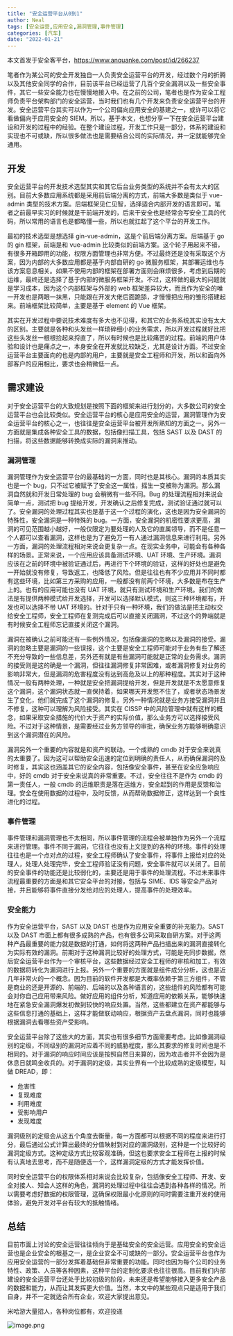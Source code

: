 ```yaml
---
title: "安全运营平台从0到1"
author: Neal
tags: [安全运营,应用安全,漏洞管理,事件管理]
categories: [汽车]
date: "2022-01-21"
---
```


本文首发于安全客平台，https://www.anquanke.com/post/id/266237 

笔者作为某公司的安全开发独自一人负责安全运营平台的开发，经过数个月的折腾以及其他安全同学的合作，目前该平台已经运营了几百个安全漏洞以及一些安全事件，其它一些安全能力也在慢慢地接入中。在之前的公司，笔者也是作为安全工程师负责平台架构部门的安全运营，当时我们也有几个开发来负责安全运营平台的开发。安全运营平台其实可以作为一个公司偏向应用安全的基建之一，或许可以将它看做偏向于应用安全的 SIEM。所以，基于本文，也想分享一下在安全运营平台建设和开发的过程中的经验。在整个建设过程，开发工作只是一部分，体系的建设和实现也不可或缺，所以很多做法也是需要结合公司的实际情况，并一定就能够完全通用。

## 开发

安全运营平台的开发技术选型其实和其它后台业务类型的系统并不会有太大的区别。目前大多数应用系统都是采用前后端分离的方式，前端大多数是类似于 vue-admin 类型的技术方案。后端框架见仁见智，选择适合内部开发的语言即可。笔者之前最早实习的时候就是干前端开发的，后来干安全也是经常会写安全工具的代码，所以常用的语言也是都略懂一些，所以也就扛起了这个平台的开发工作。

最初的技术选型是想选择 gin-vue-admin，这是个前后端分离方案。后端基于 go 的 gin 框架，前端是和 vue-admin 比较类似的前端方案。这个轮子用起来不错，有很多开箱即用的功能，权限方面管理也非常方便。不过最终还是没有采取这个方案，因为内部的大多数应用都是基于内部自研的 go 微服务框架，其部署运维也与该方案息息相关。如果不使用内部的框架在部署方面则会麻烦很多，考虑到后期的运维，最终还是选择了基于内部的微服务框架开发。不过，这样做的最大的问题就是学习成本，因为这个内部框架与外部的 web 框架差异较大，而且作为安全的唯一开发也是两眼一抹黑，只能跟在开发大佬后面跪舔，才慢慢把应用的雏形搭建起来。前端框架比较简单，主要是基于 element 的 Vue 框架。

其实在开发过程中要说技术难度有多大也不见得，和其它的业务系统其实没有太大的区别。主要就是各种和头发丝一样琐碎细小的业务需求，所以开发过程就好比把这些头发丝一根根捡起来捋直了，所以有时候也是比较痛苦的过程。前端的用户体验和设计也是痛点之一，本身安全在开发就比较缺乏，尤其是设计方面。不过安全运营平台主要面向的也是内部的用户，主要就是安全工程师和开发，所以和面向外部客户的应用相比，要求也会稍微低一点。

## 需求建设

对于安全运营平台的大致规划是按照下面的框架来进行划分的，大多数公司的安全运营平台也会比较类似。安全运营平台的核心是应用安全的运营，漏洞管理作为安全运营平台的核心之一，也往往是安全运营平台被开发所熟知的方面之一。另外一方面就是集成各种安全工具的数据，包括像扫描工具，包括 SAST 以及 DAST 的扫描，将这些数据能够转换成实际的漏洞来推动。

### 漏洞管理

漏洞管理作为安全运营平台的最基础的一方面，同时也是其核心。漏洞的本质其实也是一个 bug，只不过它被赋予了安全这一属性，摇生一变被称为漏洞。那么漏洞自然就和开发日常处理的 bug 会稍微有一些不同。Bug 的处理流程相对来说会简单一点，测试把 bug 提给开发，开发确认之后修复完成，测试验证通过就可以了。安全漏洞的处理过程其实也是基于这一个过程的演化，这也是因为安全漏洞的特殊性，安全漏洞是一种特殊的 bug。一方面，安全漏洞的机密性要求更高，漏洞的可见范围越小越好，一般仅限定为要处理的人及它的直属领导，而不是任意一个人都可以查看漏洞，这样也是为了避免万一有人通过漏洞信息来进行利用。另外一方面，漏洞的处理流程相对来说会更复杂一点。在现实业务中，可能会有各种各样的场景。正常来说，一个应用应该具备测试环境、UAT 环境、生产环境。漏洞应该在之前的环境中被验证通过后，再进行下个环境的验证，这样的好处也是避免一开始就没有修复，导致返工，也降低了风险。但是往往也有不少应用并不同时都有这些环境，比如第三方采购的应用，一般都没有前两个环境，大多数是布在生产上的。也有的应用可能也没有 UAT 环境，就只有测试环境和生产环境。我们的做法是有提供两种模式给开发选择，开发可以选择默认模式，则这三种环境都有，开发也可以选择不带 UAT 环境的。针对于只有一种环境，我们的做法是把主动权交给安全工程师，安全工程师在复测完成后可以直接关闭漏洞，不过这个的弊端就是有时候安全工程师忘记直接关闭这个漏洞。

漏洞在被确认之前可能还有一些例外情况，包括像漏洞的忽略以及漏洞的接受。漏洞的忽略主要是漏洞的一些误报，这个主要是安全工程师可能对于业务有些了解还不充分导致的一些信息差，另外还有就是有些漏洞可能就是正常的业务需求。漏洞的接受则是这的确是一个漏洞，但往往漏洞修复非常困难，或者漏洞修复对业务的影响非常大，但是漏洞的危害程度没有达到高危及以上的那种程度。其实对于这种情况一般有两种处理，一种就是安全把漏洞提给开发，但是开发就是不太愿意修复这个漏洞，这个漏洞状态就一直保持着，如果哪天开发憋不住了，或者状态场景发生了变化，他们就完成了这个漏洞的修复。另外一种情况就是业务方接受漏洞并且不修复，这种可以理解为风险接受。其实在 CISSP 中的风险管理中就有这样的概念，如果采取安全措施的代价大于资产的实际价值，那么业务方可以选择接受风险。不过对于这种情景，是需要经过业务方领导的审批，确保业务方能够明确意识到这个漏洞潜在的风险。

漏洞另外一个重要的内容就是和资产的联动。一个成熟的 cmdb 对于安全来说真的太重要了。因为这可以帮助安全迅速的定位到明确的责任人，从而确保漏洞的及时修复，其实这也涵盖其它的安全内容，包括像安全事件，甚至在安全应急响应中，好的 cmdb 对于安全来说真的非常重要。不过，安全往往不是作为 cmdb 的第一责任人，一般 cmdb 的运维职责是落在运维方，安全起到的作用是反馈和治理。安全在使用数据的过程中，及时反馈，从而帮助数据修正，这样达到一个良性进化的过程。

### 事件管理

事件管理和漏洞管理也不太相同，所以事件管理的流程会被单独作为另外一个流程来进行管理。事件不同于漏洞，它往往也没有上文提到的各种的环境。事件的处理往往也是一个点对点的过程，安全工程师确认了安全事件，将事件上报给对应的处理人，处理人处理完毕，安全工程师验证没有问题，安全事件就可以关闭了。目前的安全事件的功能还是比较弱化的，主要还是用于事件的处理流程。不过未来事件流程最重要的方面是和其它安全平台的对接，包括与 SIME、IDS 等安全产品对接，并且能够将事件直接分发给对应的处理人，提高事件的处理效率。

### 安全能力

作为安全运营平台，SAST 以及 DAST 也是作为应用安全重要的补充能力。SAST 以及 DAST 市面上都有很多成熟的产品，也有很多公司采取自研方案。对于这两种产品最重要的能力就是数据的打通，如何将这两种产品扫描出来的漏洞直接转化为实际有效的漏洞。前期对于这种漏洞比较好的处理方式，可能是先同步数据，然后安全运营平台作为一个审核平台，这些数据经过安全工程师的审核和加工，有效的数据将转化为漏洞进行上报。另外一个重要的方面就是组件成分分析，这也是近几年非常火的一个概念。因为目前的软件开发都是大概率依赖于第三方组件，不管是商业的还是开源的、前端的、后端的以及各种语言的，这些组件的风险都有可能会对你自己应用带来风险。做好应用的组件分析，知道应用的依赖关系，能够快速地在紧急安全漏洞爆发初做到较快的响应处置。当然，这些都建立在资产都能够与这些信息打通的基础上，这样才能做联动响应，根据资产去盘点漏洞，同时也能够根据漏洞去看哪些资产受影响。

安全运营平台除了这些大的方面，其实也有很多细节方面需要考虑。比如像漏洞级别的定级，不同级别的漏洞对应着不同的威胁程度，那么其要求的修复时间也是不相同的。对于漏洞的响应时间应该是按照自然日来算的，因为攻击者并不会因为是休息日就鸣金收兵的。对于漏洞的定级，其实业界有一个比较成熟的定级模型，叫做 DREAD，即：

* 危害性
* 复现难度
* 利用难度
* 受影响用户
* 发现难度

漏洞级别的定级会从这五个角度去衡量，每一方面都可以根据不同的程度来进行打分，最后通过公式计算出最终的分值映射到对应的漏洞级别，这种是一个比较好的漏洞定级方式。这种定级方式比较客观准确，但这也要求安全工程师在上报的时候有认真地去思考，而不是随便选一个，这样漏洞定级的方式才能发挥价值。

同时安全运营平台的权限体系相对来说会比较复杂，包括像安全工程师、开发、安全对接人、知会人这样的角色，漏洞的处理过程中往往会遇到各种各样的情况。所以需要考虑好数据的权限管理，这确保权限最小化原则的同时需要注重开发的使用体验，避免开发对平台有较大的抵触情绪。

## 总结

目前市面上讨论的安全运营往往倾向于是基础安全的安全运营。应用安全的安全运营也是企业安全的根基之一，是企业安全不可或缺的一部分。安全运营平台也作为应用安全运营的一部分发挥着基础但非常重要的功能。同时也因为每个公司的业务特性、政策、人员等各种因素，这种平台的定制化要求也往往很高。目前我们内部建设的安全运营平台还处于比较初级的阶段，未来还是希望能够接入更多安全产品的数据和能力，从而让其发挥更大价值。当然，本文中的某些观点只是适用于我们自身，并不一定就适合所有企业，欢迎大家提出意见。

米哈游大量招人，各种岗位都有，欢迎投递

![image.png](https://s2.loli.net/2022/01/23/47uZbCkdxXYFQPH.png)